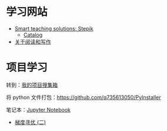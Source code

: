# 学习网站

- [Smart teaching solutions: Stepik](http://welcome.stepik.org/)
  - [Catalog](https://stepik.org/catalog?language=en)
- [关于阅读和写作](https://q735613050.github.io/Reading-Writing/)

# 项目学习

转到：[我的项目搜集箱](https://github.com/q735613050/AI/blob/master/项目集装箱.md)

将 python 文件打包：https://github.com/q735613050/PyInstaller

笔记本：[Jupyter Notebook](https://mybinder.org/v2/gh/q735613050/AI/opening)

- [梯度寻优 (二) ](https://www.cnblogs.com/q735613050/p/9498022.html)